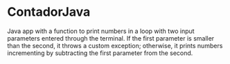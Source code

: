 # ContadorJava
Java app with a function to print numbers in a loop with two input parameters entered through the terminal. If the first parameter is smaller than the second, it throws a custom exception; otherwise, it prints numbers incrementing by subtracting the first parameter from the second.
